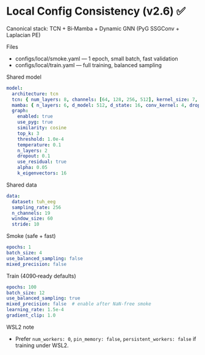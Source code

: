 # Local Config Consistency (v2.6) ✅

Canonical stack: TCN + Bi‑Mamba + Dynamic GNN (PyG SSGConv + Laplacian PE)

Files
- configs/local/smoke.yaml — 1 epoch, small batch, fast validation
- configs/local/train.yaml — full training, balanced sampling

Shared model
```yaml
model:
  architecture: tcn
  tcn: { num_layers: 8, channels: [64, 128, 256, 512], kernel_size: 7, stride_down: 16, dropout: 0.15 }
  mamba: { n_layers: 6, d_model: 512, d_state: 16, conv_kernel: 4, dropout: 0.1 }
  graph:
    enabled: true
    use_pyg: true
    similarity: cosine
    top_k: 3
    threshold: 1.0e-4
    temperature: 0.1
    n_layers: 2
    dropout: 0.1
    use_residual: true
    alpha: 0.05
    k_eigenvectors: 16
```

Shared data
```yaml
data:
  dataset: tuh_eeg
  sampling_rate: 256
  n_channels: 19
  window_size: 60
  stride: 10
```

Smoke (safe + fast)
```yaml
epochs: 1
batch_size: 4
use_balanced_sampling: false
mixed_precision: false
```

Train (4090‑ready defaults)
```yaml
epochs: 100
batch_size: 12
use_balanced_sampling: true
mixed_precision: false  # enable after NaN‑free smoke
learning_rate: 1.5e-4
gradient_clip: 1.0
```

WSL2 note
- Prefer `num_workers: 0`, `pin_memory: false`, `persistent_workers: false` if training under WSL2.
